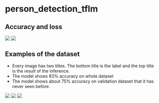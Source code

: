 # person_detection_tflm

## Accuracy and loss
<img src="person_detection_tflm/Training_plots/accuracy_128b-5e-021220210128.png">
<img src="person_detection_tflm/Training_plots/loss_128b-5e-021220210128.png">

## Examples of the dataset
* Every image has two titles. The bottom title is the label and the top title is the result of the inference.
* The model shows 83% accuracy on whole dataset
* The model shows about 75% accuracy on validation dataset that it has never seen before.
<img src="person_detection_tflm/Figure_1/">
<img src="person_detection_tflm/Figure_2/">
<img src="person_detection_tflm/Figure_3/">
